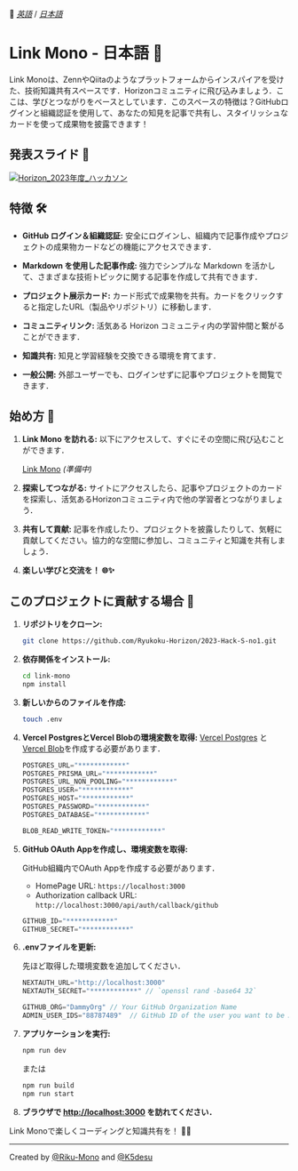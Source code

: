 :triangular_flag_on_post: [_英語_](https://github.com/Ryukoku-Horizon/2023-Hack-S-no1) / [_日本語_](README.ja-JP.md)

# Link Mono - 日本語 🚀

Link Monoは、ZennやQiitaのようなプラットフォームからインスパイアを受けた、技術知識共有スペースです．Horizonコミュニティに飛び込みましょう．ここは、学びとつながりをベースとしています．このスペースの特徴は？GitHubログインと組織認証を使用して、あなたの知見を記事で共有し、スタイリッシュなカードを使って成果物を披露できます！

## 発表スライド 📌

[![Horizon_2023年度_ハッカソン](https://github.com/Riku-mono/2023-Hack-S-no1/assets/88787489/eefb2e39-07f6-40b9-ad94-b26f432bc1c9)](https://www.canva.com/design/DAGAr_H0pRw/6dWSfMt_v9LyTRY9rwIx1w/view)

## 特徴 🛠️

- **GitHub ログイン＆組織認証:** 安全にログインし、組織内で記事作成やプロジェクトの成果物カードなどの機能にアクセスできます．

- **Markdown を使用した記事作成:** 強力でシンプルな Markdown を活かして、さまざまな技術トピックに関する記事を作成して共有できます．

- **プロジェクト展示カード:** カード形式で成果物を共有。カードをクリックすると指定したURL（製品やリポジトリ）に移動します．

- **コミュニティリンク:** 活気ある Horizon コミュニティ内の学習仲間と繋がることができます．

- **知識共有:** 知見と学習経験を交換できる環境を育てます．

- **一般公開:** 外部ユーザーでも、ログインせずに記事やプロジェクトを閲覧できます．

## 始め方 🚀

1. **Link Mono を訪れる:** 以下にアクセスして、すぐにその空間に飛び込むことができます．

   [Link Mono]() *(準備中)*

3. **探索してつながる:** サイトにアクセスしたら、記事やプロジェクトのカードを探索し、活気あるHorizonコミュニティ内で他の学習者とつながりましょう．

4. **共有して貢献:** 記事を作成したり、プロジェクトを披露したりして、気軽に貢献してください。協力的な空間に参加し、コミュニティと知識を共有しましょう．

5. **楽しい学びと交流を！ 🌐✨**

## このプロジェクトに貢献する場合 🤝
1. **リポジトリをクローン:**
   ```bash
   git clone https://github.com/Ryukoku-Horizon/2023-Hack-S-no1.git
   ```

2. **依存関係をインストール:**
   ```bash
   cd link-mono
   npm install
   ```

3. **新しいからのファイルを作成:**
   ```bash
   touch .env
   ```

4. **Vercel PostgresとVercel Blobの環境変数を取得:**
   [Vercel Postgres](https://vercel.com/docs/storage/vercel-postgres) と [Vercel Blob](https://vercel.com/docs/storage/vercel-blob)を作成する必要があります．

   ```js
   POSTGRES_URL="************"
   POSTGRES_PRISMA_URL="************"
   POSTGRES_URL_NON_POOLING="************"
   POSTGRES_USER="************"
   POSTGRES_HOST="************"
   POSTGRES_PASSWORD="************"
   POSTGRES_DATABASE="************"
   ```

   ```js
   BLOB_READ_WRITE_TOKEN="************"
   ```

5. **GitHub OAuth Appを作成し、環境変数を取得:**

   GitHub組織内でOAuth Appを作成する必要があります．

   - HomePage URL: `https://localhost:3000`
   - Authorization callback URL: `http://localhost:3000/api/auth/callback/github`

   ```js
   GITHUB_ID="************"
   GITHUB_SECRET="************"
   ```


7. **.envファイルを更新:**

   先ほど取得した環境変数を追加してください．

   ```js
   NEXTAUTH_URL="http://localhost:3000"
   NEXTAUTH_SECRET="************" // `openssl rand -base64 32`

   GITHUB_ORG="DammyOrg" // Your GitHub Organization Name
   ADMIN_USER_IDS="88787489"  // GitHub ID of the user you want to be Admin. (Integer)
   ```

9. **アプリケーションを実行:**
   ```bash
   npm run dev
   ```
   または
   ```bash
   npm run build
   npm run start
   ```

10. **ブラウザで [http://localhost:3000](http://localhost:3000) を訪れてください．**

Link Monoで楽しくコーディングと知識共有を！ 🚀🌈

---

Created by [@Riku-Mono](https://github.com/Riku-mono) and [@K5desu](https://github.com/K5desu)
